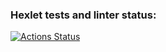 ### Hexlet tests and linter status:
[![Actions Status](https://github.com/AndreyDodonov/frontend-project-44/actions/workflows/hexlet-check.yml/badge.svg)](https://github.com/AndreyDodonov/frontend-project-44/actions)